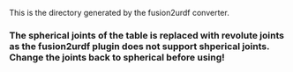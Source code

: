 This is the directory generated by the fusion2urdf converter.
### The spherical joints of the table is replaced with revolute joints as the fusion2urdf plugin does not support shperical joints. **Change the joints back to spherical before using!**
